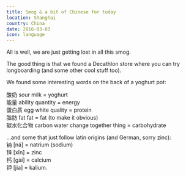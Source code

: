 ```yaml
---
title: Smog & a bit of Chinese for today
location: Shanghai
country: China
date: 2016-03-03
icon: language
---
```


All is well, we are just getting lost in all this smog.

The good thing is that we found a Decathlon store where you can try longboarding (and some other cool stuff too).

We found some interesting words on the back of a yoghurt pot:

酸奶 sour milk = yoghurt  
能量 ability quantity = energy  
蛋白质 egg white quality = protein  
脂肪 fat fat = fat (to make it obvious)  
碳水化合物 carbon water change together thing = carbohydrate

…and some that just follow latin origins (and German, sorry zinc):  
钠 [ná] = natrium (sodium)  
锌 [xīn] = zinc  
钙 [gài] = calcium  
钾 [jia] = kalium.
